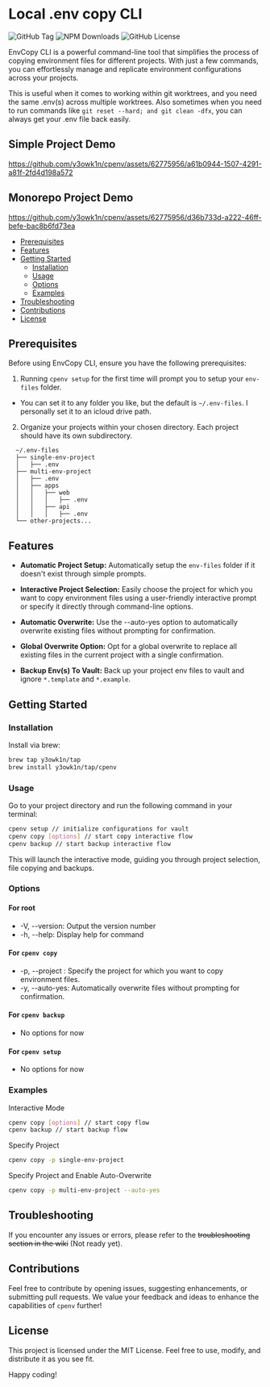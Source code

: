# Local .env copy CLI

![GitHub Tag](https://img.shields.io/github/v/tag/y3owk1n/cpenv)
![NPM Downloads](https://img.shields.io/npm/dm/cpenv)
![GitHub License](https://img.shields.io/github/license/y3owk1n/cpenv)

EnvCopy CLI is a powerful command-line tool that simplifies the process of copying environment files for different projects. With just a few commands, you can effortlessly manage and replicate environment configurations across your projects.

This is useful when it comes to working within git worktrees, and you need the same .env(s) across multiple worktrees. Also sometimes when you need to run commands like `git reset --hard; and git clean -dfx`, you can always get your .env file back easily.

## Simple Project Demo

<https://github.com/y3owk1n/cpenv/assets/62775956/a61b0944-1507-4291-a81f-2fd4d198a572>

## Monorepo Project Demo

<https://github.com/y3owk1n/cpenv/assets/62775956/d36b733d-a222-46ff-befe-bac8b6fd73ea>

<!--toc:start-->

- [Prerequisites](#prerequisites)
- [Features](#features)
- [Getting Started](#getting-started)
  - [Installation](#installation)
  - [Usage](#usage)
  - [Options](#options)
  - [Examples](#examples)
- [Troubleshooting](#troubleshooting)
- [Contributions](#contributions)
- [License](#license)
<!--toc:end-->

## Prerequisites

Before using EnvCopy CLI, ensure you have the following prerequisites:

1. Running `cpenv setup` for the first time will prompt you to setup your `env-files` folder.

- You can set it to any folder you like, but the default is `~/.env-files`. I personally set it to an icloud drive path.

2. Organize your projects within your chosen directory. Each project should have its own subdirectory.

```plaintext
  ~/.env-files
  ├── single-env-project
  │   ├── .env
  ├── multi-env-project
  │   ├── .env
  │   ├── apps
  │   │   ├── web
  │   │   │   ├── .env
  │   │   ├── api
  │   │   │   ├── .env
  └── other-projects...
```

## Features

- **Automatic Project Setup:** Automatically setup the `env-files` folder if it doesn't exist through simple prompts.

- **Interactive Project Selection:** Easily choose the project for which you want to copy environment files using a user-friendly interactive prompt or specify it directly through command-line options.

- **Automatic Overwrite:** Use the --auto-yes option to automatically overwrite existing files without prompting for confirmation.

- **Global Overwrite Option:** Opt for a global overwrite to replace all existing files in the current project with a single confirmation.

- **Backup Env(s) To Vault:** Back up your project env files to vault and ignore `*.template` and `*.example`.

## Getting Started

### Installation

Install via brew:

```bash
brew tap y3owk1n/tap
brew install y3owk1n/tap/cpenv
```

### Usage

Go to your project directory and run the following command in your terminal:

```bash
cpenv setup // initialize configurations for vault
cpenv copy [options] // start copy interactive flow
cpenv backup // start backup interactive flow
```

This will launch the interactive mode, guiding you through project selection, file copying and backups.

### Options

#### For root

- -V, --version: Output the version number
- -h, --help: Display help for command

#### For `cpenv copy`

- -p, --project <project>: Specify the project for which you want to copy environment files.
- -y, --auto-yes: Automatically overwrite files without prompting for confirmation.

#### For `cpenv backup`

- No options for now

#### For `cpenv setup`

- No options for now

### Examples

Interactive Mode

```bash
cpenv copy [options] // start copy flow
cpenv backup // start backup flow
```

Specify Project

```bash
cpenv copy -p single-env-project
```

Specify Project and Enable Auto-Overwrite

```bash
cpenv copy -p multi-env-project --auto-yes
```

## Troubleshooting

If you encounter any issues or errors, please refer to the ~~troubleshooting section in the wiki~~ (Not ready yet).

## Contributions

Feel free to contribute by opening issues, suggesting enhancements, or submitting pull requests. We value your feedback and ideas to enhance the capabilities of `cpenv` further!

## License

This project is licensed under the MIT License. Feel free to use, modify, and distribute it as you see fit.

Happy coding!
